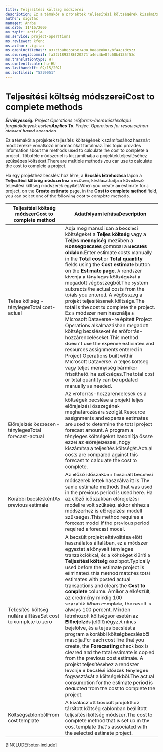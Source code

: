 ```yaml
---
title: Teljesítési költség módszerei
description: Ez a témakör a projektek teljesítési költségének kiszámításához használt módszerekre vonatkozó információkat tartalmaz.
author: sigitac
manager: Annbe
ms.date: 11/16/2020
ms.topic: article
ms.service: project-operations
ms.reviewer: kfend
ms.author: sigitac
ms.openlocfilehash: 837cb3abe33e6e74087b8aae8b072bf4a21dc933
ms.sourcegitcommit: fa32b1893286f20271fa4ec4be8fc68bd135f53c
ms.translationtype: HT
ms.contentlocale: hu-HU
ms.lasthandoff: 02/15/2021
ms.locfileid: "5279051"
---
```

# <a name="cost-to-complete-methods"></a><span data-ttu-id="f378d-103">Teljesítési költség módszerei</span><span class="sxs-lookup"><span data-stu-id="f378d-103">Cost to complete methods</span></span>

<span data-ttu-id="f378d-104">_**Érvényesség:** Project Operations erőforrás-/nem készletalapú forgatókönyvek esetén_</span><span class="sxs-lookup"><span data-stu-id="f378d-104">_**Applies To:** Project Operations for resource/non-stocked based scenarios_</span></span>

<span data-ttu-id="f378d-105">Ez a témakör a projektek teljesítési költségének kiszámításához használt módszerekre vonatkozó információkat tartalmaz.</span><span class="sxs-lookup"><span data-stu-id="f378d-105">This topic provides information about the methods used to calculate the cost to complete a project.</span></span> <span data-ttu-id="f378d-106">Többféle módszerrel is kiszámíthatja a projektek teljesítéséhez szükséges költséget.</span><span class="sxs-lookup"><span data-stu-id="f378d-106">There are multiple methods you can use to calculate the cost to complete a project.</span></span> 

<span data-ttu-id="f378d-107">Ha egy projekthez becslést hoz létre, a **Becslés létrehozása** lapon a **Teljesítési költség módszerhez** mezőben, kiválaszthatja a következő teljesítési költség módszerek egyikét.</span><span class="sxs-lookup"><span data-stu-id="f378d-107">When you create an estimate for a project, on the **Create estimate** page, in the **Cost to complete method** field, you can select one of the following cost to complete methods.</span></span>

| <span data-ttu-id="f378d-108">Teljesítési költség módszer</span><span class="sxs-lookup"><span data-stu-id="f378d-108">Cost to complete method</span></span>    | <span data-ttu-id="f378d-109">Adatfolyam leírása</span><span class="sxs-lookup"><span data-stu-id="f378d-109">Description</span></span>                                                                                                                                                                                                                                                                                                                                                                                                                                                                                        |
|------------------------------|----------------------------------------------------------------------------------------------------------------------------------------------------------------------------------------------------------------------------------------------------------------------------------------------------------------------------------------------------------------------------------------------------------------------------------------------------------------------------------------------------|
| <span data-ttu-id="f378d-110">Teljes költség - tényleges</span><span class="sxs-lookup"><span data-stu-id="f378d-110">Total cost-actual</span></span>            | <span data-ttu-id="f378d-111">Adja meg manuálisan a becslési költségeket a **Teljes költség** vagy a **Teljes mennyiség** mezőben a **Költségbecslés** gombbal a **Becslés oldalon**.</span><span class="sxs-lookup"><span data-stu-id="f378d-111">Enter estimate costs manually in the **Total cost** or **Total quantity** fields using the **Cost estimate** button on the **Estimate page**.</span></span> <span data-ttu-id="f378d-112">A rendszer kivonja a tényleges költségeket a megadott végösszegből.</span><span class="sxs-lookup"><span data-stu-id="f378d-112">The system subtracts the actual costs from the totals you entered.</span></span> <span data-ttu-id="f378d-113">A végösszeg a projekt teljesítésének költsége.</span><span class="sxs-lookup"><span data-stu-id="f378d-113">The total is the cost to complete the project.</span></span> <span data-ttu-id="f378d-114">Ez a módszer nem használja a Microsoft Dataverse-re épített Project Operations alkalmazásban megadott költség becsléseket és erőforrás-hozzárendeléseket.</span><span class="sxs-lookup"><span data-stu-id="f378d-114">This method doesn't use the expense estimates and resources assignments entered in Project Operations built within Microsoft Dataverse.</span></span> <span data-ttu-id="f378d-115">A teljes költség vagy teljes mennyiség bármikor frissíthető, ha szükséges.</span><span class="sxs-lookup"><span data-stu-id="f378d-115">The total cost or total quantity can be updated manually as needed.</span></span>  |
| <span data-ttu-id="f378d-116">Előrejelzés összesen – tényleges</span><span class="sxs-lookup"><span data-stu-id="f378d-116">Total forecast-actual</span></span>        | <span data-ttu-id="f378d-117">Az erőforrás-hozzárendelések és a költségek becslése a projekt teljes előrejelzési összegének meghatározására szolgál.</span><span class="sxs-lookup"><span data-stu-id="f378d-117">Resource assignments and expense estimates are used to determine the total project forecast amount.</span></span> <span data-ttu-id="f378d-118">A program a tényleges költségeket hasonlítja össze ezzel az előrejelzéssel, hogy kiszámítsa a teljesítés költségét.</span><span class="sxs-lookup"><span data-stu-id="f378d-118">Actual costs are compared against this forecast to calculate the cost to complete.</span></span>                                                                                                                                                                                                                                                                          |
| <span data-ttu-id="f378d-119">Korábbi becslésként</span><span class="sxs-lookup"><span data-stu-id="f378d-119">As previous estimate</span></span>         | <span data-ttu-id="f378d-120">Az előző időszakban használt becslési módszerek lettek használva itt is.</span><span class="sxs-lookup"><span data-stu-id="f378d-120">The same estimate methods that was used in the previous period is used here.</span></span> <span data-ttu-id="f378d-121">Ha az előző időszakban előrejelzési modellre volt szükség, akkor ehhez a módszerhez is előrejelzési modell szükséges.</span><span class="sxs-lookup"><span data-stu-id="f378d-121">This method requires a forecast model if the previous period required a forecast model.</span></span>                                                                                                                                                                                                                                                                                                                           |
| <span data-ttu-id="f378d-122">Teljesítési költség nullára állítása</span><span class="sxs-lookup"><span data-stu-id="f378d-122">Set cost to complete to zero</span></span> | <span data-ttu-id="f378d-123">A becsült projekt eltávolítása előtt használatos általában, ez a módszer egyeztet a könyvelt tényleges tranzakciókkal, és a költséget kiüríti a **Teljesítési költség** oszlopot.</span><span class="sxs-lookup"><span data-stu-id="f378d-123">Typically used before the estimate project is eliminated, this method matches total estimates with posted actual transactions and clears the **Cost to complete** column.</span></span> <span data-ttu-id="f378d-124">Amikor a elkészült, az eredmény mindig 100 százalék.</span><span class="sxs-lookup"><span data-stu-id="f378d-124">When complete, the result is always 100 percent.</span></span> <span data-ttu-id="f378d-125">Minden létrehozott költségsor esetén az **Előrejelzés** jelölőnégyzet nincs bejelölve, és a teljes becslést a program a korábbi költségbecslésből másolja.</span><span class="sxs-lookup"><span data-stu-id="f378d-125">For each cost line that you create, the **Forecasting** check box is cleared and the total estimate is copied from the previous cost estimate.</span></span> <span data-ttu-id="f378d-126">A projekt teljesítéséhez a rendszer levonja a becslési időszak tényleges fogyasztását a költségekből.</span><span class="sxs-lookup"><span data-stu-id="f378d-126">The actual consumption for the estimate period is deducted from the cost to complete the project.</span></span>              |
| <span data-ttu-id="f378d-127">Költségsablonból</span><span class="sxs-lookup"><span data-stu-id="f378d-127">From cost template</span></span>           | <span data-ttu-id="f378d-128">A kiválasztott becsült projekthez társított költség sablonban beállított teljesítési költség módszer.</span><span class="sxs-lookup"><span data-stu-id="f378d-128">The cost to complete method that is set up in the cost template that's associated with the selected estimate project.</span></span>                                                                                                                                                                                                                                                                                                                                                                          |


[!INCLUDE[footer-include](../includes/footer-banner.md)]
